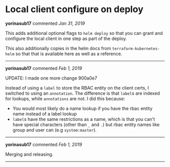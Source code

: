 # Local client configure on deploy

**yorinasub17** commented *Jan 31, 2019*

This adds additional optional flags to `helm deploy` so that you can grant and configure the local client in one step as part of the deploy.

This also additionally copies in the helm docs from `terraform-kubernetes-helm` so that that is available here as well as a reference.
<br />
***


**yorinasub17** commented *Feb 1, 2019*

UPDATE: I made one more change 900a0e7 

Instead of using a `label` to store the RBAC entity on the client certs, I switched to using an `annotation`. The difference is that `label`s are indexed for lookups, while `annotations` are not. I did this because:

- You would most likely do a name lookup if you have the rbac entity name instead of a label lookup
- `label`s have the same restrictions as a name, which is that you can't have special characters (other than `_` and `.`) but rbac entity names like group and user can (e.g `system:master`).
***

**yorinasub17** commented *Feb 1, 2019*

Merging and releasing.
***

